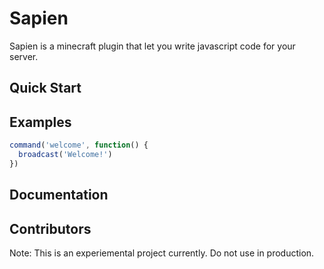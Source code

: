 # Sapien
Sapien is a minecraft plugin that let you write javascript code for your server. 

## Quick Start

## Examples

```js
command('welcome', function() {
  broadcast('Welcome!')
})
```

## Documentation

## Contributors


Note: This is an experiemental project currently. Do not use in production.